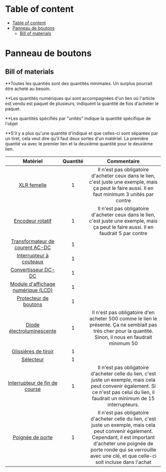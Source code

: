 # Table of content

- [Table of content](#table-of-content)
- [Panneau de boutons](#panneau-de-boutons)
  - [Bill of materials](#bill-of-materials)

# Panneau de boutons

## Bill of materials

\*\*Toutes les quantiés sont des quantités minimales. Un surplus pourrait être acheté au besoin.

\*\*Les quantités numériques qui sont accompagnées d'un lien où l'article est vendu est paquet de plusieurs, indiquent la quantité de fois d'acheter le paquet.

\*\*Les quantités spécifiés par "unités" indique la quantité spécifique de l'objet

\*\*S'il y a plus qu'une quantité d'indiqué et que celles-ci sont séparées par un tiret, cela veut dire qu'il faut deux sortes d'un matériel. La première quantié va avec le premier lien et la deuxième quantité pour le deuxième lien.

|Matériel|Quantité|Commentaire|
|:-----------------------------------------------------------------------------------------------------------------------------------:|:--------:|:-------------------------------------------------------------------------------------------------------------------------------------------------------------------------------------------------------------------------------------------------------:|
|                    [ XLR femelle](https://www.amazon.ca/XLR-Female-Jack-Pin-Connector/dp/B07S6J8WVD/ref=sr_1_12?)                   |     1    |                                                    Il n'est pas obligatoire d'acheter ceux dans le lien, c'est juste une exemple, mais ça peut le faire aussi. Il en faut minimum 3 unités par contre                                                   |
|            [Encodeur rotatif](https://www.amazon.ca/Taiss-KY-040-Encoder-15%C3%9716-5-Arduino/dp/B07F26CT6B/ref=sr_1_9?)            |     1    |                                                         Il n'est pas obligatoire d'acheter ceux dans le lien, c'est juste une exemple, mais ça peut le faire aussi. Il en faudrait 5 par contre                                                         |
| [Transformateur de courent AC-DC](https://www.amazon.ca/ALITOVE-Transformer-Switching-Converter-Security/dp/B078RZ6C3N/ref=sr_1_2?) |     1    |                                                                                                                                                                                                                                                         |
|     [Interrupteur à couteaux](https://www.amazon.ca/Household-Disconnect-Electrical-Control-Switches/dp/B0D3VSK37Z/ref=sr_1_3?)     |     1    |                                                                                                                                                                                                                                                         |
|              [Convertisseur DC-DC](https://www.amazon.ca/Step-Down-Waterproof-Miniature-Converter-Supply/dp/B07PNWPLRY)             |     1    |                                                                                                                                                                                                                                                         |
| [Module d'affichage numérique (LCD)](https://www.amazon.ca/Robojax-LCD1602-Character-soldered-Interface/dp/B08L5RQHYP/ref=sr_1_10?) |     1    |                                                                                                                                                                                                                                                         |
|           [Protecteur de boutons](https://www.amazon.ca/Healeved-Dustproof-Emergency-Transparent-Pushbutton/dp/B0CRC3TBCJ)          |     1    |                                                                                                                                                                                                                                                         |
|    [Diode électroluminescente](https://www.amazon.ca/Millimeter-Emitting-Assortment-Diffused-Indicator/dp/B07N2GVCYZ/ref=sr_1_5?)   |     1    |                                                Il n'est pas obligatoire d'en acheter 500 comme le lien le présente. Ça ne semblait pas très cher pour la quantité. Sinon, il nous en faudrait minimum 50                                                |
|            [Glissières de tiroir](https://www.amazon.ca/Pairs-Drawer-Slides-Bearing-3-Section/dp/B0CZLDJLRP/ref=sr_1_5?)            |     1    |                                                                                                                                                                                                                                                         |
|             [Sélecteur](https://www.amazon.ca/XIRIXX-YMD11-25A-Isolator-Disconnect-Selector/dp/B0CZRJMTF6/ref=sr_1_171?)            |     1    |                                                                                                                                                                                                                                                         |
|           [Interrupteur de fin de course](https://www.amazon.ca/DAOKI-Switch-Momentary-Button-Arduino/dp/B07YKFX99S?th=1)           |     1    |                                 Il n'est pas obligatoire d'acheter celle du lien, c'est juste un exemple, mais cela peut convenir également. Si ce n'est pas celui du lien, il faudrait un minimum de 15 interrupteurs.                                 |
|              [Poignée de porte](https://www.amazon.ca/Pack-Entry-Knobs-Outdoor-Interior/dp/B0D7GBKWKW/ref=cs_sr_dp_1?)              |     1    | Il n'est pas obligatoire d'acheter celle du lien, c'est juste un exemple, mais cela peut convenir également. Cependant, il est important d'acheter une poignée de porte ronde qui se verrouille avec une clé, et que celle-ci soit incluse dans l'achat|
